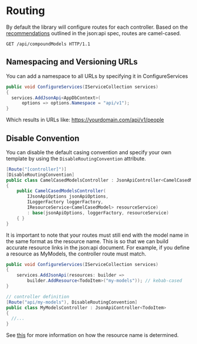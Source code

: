 # Routing

By default the library will configure routes for each controller.
Based on the [recommendations](https://jsonapi.org/recommendations/) outlined in the json:api spec, routes are camel-cased.

```http
GET /api/compoundModels HTTP/1.1
```

## Namespacing and Versioning URLs

You can add a namespace to all URLs by specifying it in ConfigureServices

```c#
public void ConfigureServices(IServiceCollection services)
{
  services.AddJsonApi<AppDbContext>(
      options => options.Namespace = "api/v1");
}
```
Which results in URLs like: https://yourdomain.com/api/v1/people

## Disable Convention

You can disable the default casing convention and specify your own template by using the `DisableRoutingConvention` attribute.

```c#
[Route("[controller]")]
[DisableRoutingConvention]
public class CamelCasedModelsController : JsonApiController<CamelCasedModel>
{
    public CamelCasedModelsController(
        IJsonApiOptions jsonApiOptions,
        ILoggerFactory loggerFactory,
        IResourceService<CamelCasedModel> resourceService)
        : base(jsonApiOptions, loggerFactory, resourceService)
    { }
}
```

It is important to note that your routes must still end with the model name in the same format as the resource name. This is so that we can build accurate resource links in the json:api document. For example, if you define a resource as MyModels, the controller route must match.

```c#
public void ConfigureServices(IServiceCollection services)
{
    services.AddJsonApi(resources: builder =>
        builder.AddResource<TodoItem>("my-models")); // kebab-cased
}

// controller definition
[Route("api/my-models"), DisableRoutingConvention]
public class MyModelsController : JsonApiController<TodoItem>
{
  //...
}
```

See [this](~/usage/resource-graph.html#public-resource-type-name) for
more information on how the resource name is determined.
